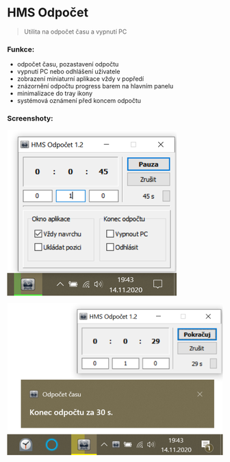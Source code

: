 # HMS Odpočet

> Utilita na odpočet času a vypnutí PC

### Funkce:

- odpočet času, pozastavení odpočtu
- vypnutí PC nebo odhlášení uživatele
- zobrazení miniaturní aplikace vždy v popředí
- znázornění odpočtu progress barem na hlavním panelu
- minimalizace do tray ikony
- systémová oznámení před koncem odpočtu

### Screenshoty:

![HMS Odpočet](/hms-odpocet-1.png)

![HMS Odpočet](/hms-odpocet-2.png)
